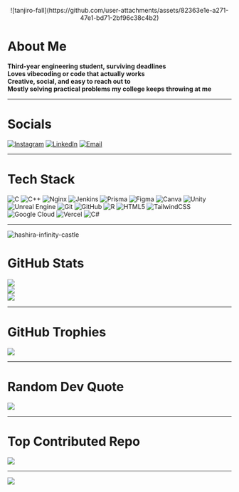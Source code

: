 
<p align="center">
  ![tanjiro-fall](https://github.com/user-attachments/assets/82363e1e-a271-47e1-bd71-2bf96c38c4b2)




# **About Me**
**Third-year engineering student, surviving deadlines**  
**Loves vibecoding or code that actually works**  
**Creative, social, and easy to reach out to**  
**Mostly solving practical problems my college keeps throwing at me**



---

# **Socials**
[![Instagram](https://img.shields.io/badge/Instagram-%23E4405F.svg?logo=Instagram&logoColor=white)](https://instagram.com/negibbx) 
[![LinkedIn](https://img.shields.io/badge/LinkedIn-%230077B5.svg?logo=linkedin&logoColor=white)](https://linkedin.com/in/aaditya-negi-b08191353) 
[![Email](https://img.shields.io/badge/Email-D14836?logo=gmail&logoColor=white)](mailto:workwithaaditya017@gmail.com)

---

# **Tech Stack**
![C](https://img.shields.io/badge/c-%2300599C.svg?style=for-the-badge&logo=c&logoColor=white) 
![C++](https://img.shields.io/badge/c++-%2300599C.svg?style=for-the-badge&logo=c%2B%2B&logoColor=white) 
![Nginx](https://img.shields.io/badge/nginx-%23009639.svg?style=for-the-badge&logo=nginx&logoColor=white) 
![Jenkins](https://img.shields.io/badge/jenkins-%232C5263.svg?style=for-the-badge&logo=jenkins&logoColor=white) 
![Prisma](https://img.shields.io/badge/Prisma-3982CE?style=for-the-badge&logo=Prisma&logoColor=white) 
![Figma](https://img.shields.io/badge/figma-%23F24E1E.svg?style=for-the-badge&logo=figma&logoColor=white) 
![Canva](https://img.shields.io/badge/Canva-%2300C4CC.svg?style=for-the-badge&logo=Canva&logoColor=white) 
![Unity](https://img.shields.io/badge/unity-%23000000.svg?style=for-the-badge&logo=unity&logoColor=white) 
![Unreal Engine](https://img.shields.io/badge/unrealengine-%23313131.svg?style=for-the-badge&logo=unrealengine&logoColor=white) 
![Git](https://img.shields.io/badge/git-%23F05033.svg?style=for-the-badge&logo=git&logoColor=white) 
![GitHub](https://img.shields.io/badge/github-%23121011.svg?style=for-the-badge&logo=github&logoColor=white) 
![R](https://img.shields.io/badge/r-%23276DC3.svg?style=for-the-badge&logo=r&logoColor=white) 
![HTML5](https://img.shields.io/badge/html5-%23E34F26.svg?style=for-the-badge&logo=html5&logoColor=white) 
![TailwindCSS](https://img.shields.io/badge/tailwindcss-%2338B2AC.svg?style=for-the-badge&logo=tailwind-css&logoColor=white) 
![Google Cloud](https://img.shields.io/badge/GoogleCloud-%234285F4.svg?style=for-the-badge&logo=google-cloud&logoColor=white) 
![Vercel](https://img.shields.io/badge/vercel-%23000000.svg?style=for-the-badge&logo=vercel&logoColor=white) 
![C#](https://img.shields.io/badge/c%23-%23239120.svg?style=for-the-badge&logo=csharp&logoColor=white)

---
![hashira-infinity-castle](https://github.com/user-attachments/assets/b44bdd5e-1934-40b7-8088-90323f17d996)

# **GitHub Stats**
![](https://github-readme-stats.vercel.app/api?username=workwithaaditya&theme=gruvbox&hide_border=false&include_all_commits=true&count_private=true)<br/>
![](https://nirzak-streak-stats.vercel.app/?user=workwithaaditya&theme=gruvbox&hide_border=false)<br/>
![](https://github-readme-stats.vercel.app/api/top-langs/?username=workwithaaditya&theme=gruvbox&hide_border=false&include_all_commits=true&count_private=true&layout=compact)

---

# **GitHub Trophies**
![](https://github-profile-trophy.vercel.app/?username=workwithaaditya&theme=gruvbox&no-frame=false&no-bg=false&margin-w=4)

---

# **Random Dev Quote**
![](https://quotes-github-readme.vercel.app/api?type=horizontal&theme=gruvbox)

---

# **Top Contributed Repo**
![](https://github-contributor-stats.vercel.app/api?username=workwithaaditya&limit=5&theme=gruvbox&combine_all_yearly_contributions=true)

---

[![](https://visitcount.itsvg.in/api?id=workwithaaditya&icon=0&color=0)](https://visitcount.itsvg.in)

</p>
